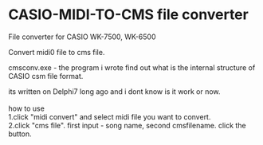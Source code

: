 # CASIO-MIDI-TO-CMS file converter
File converter for CASIO WK-7500, WK-6500

Convert midi0 file to cms file.



cmsconv.exe - the program i wrote find out what is the internal structure of CASIO csm file format.<br>

its written on Delphi7 long ago and i dont know is it work or now.<br>
<br>
how to use <br>
1.click "midi convert" and select midi file you want to convert.<br>
2.click "cms file". first input - song name, second cmsfilename. click the button.<br>
